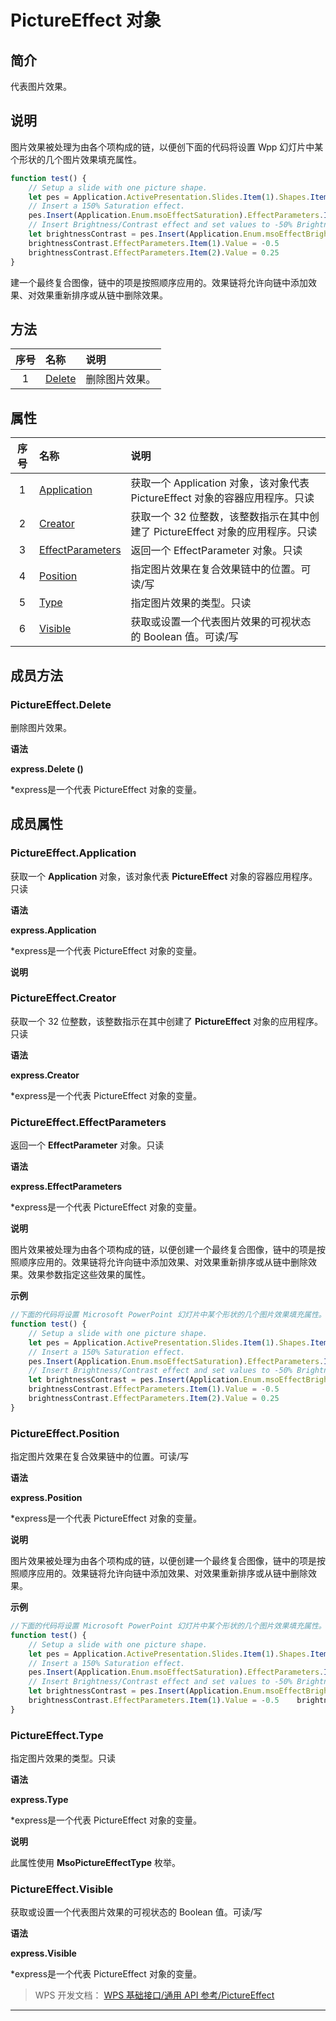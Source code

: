 # PictureEffect 对象

## 简介

代表图片效果。

## 说明

图片效果被处理为由各个项构成的链，以便创下面的代码将设置 Wpp 幻灯片中某个形状的几个图片效果填充属性。

``` JavaScript
function test() {
    // Setup a slide with one picture shape.
    let pes = Application.ActivePresentation.Slides.Item(1).Shapes.Item(1).Fill.PictureEffects
    // Insert a 150% Saturation effect.
    pes.Insert(Application.Enum.msoEffectSaturation).EffectParameters.Item(1).Value = 1.5
    // Insert Brightness/Contrast effect and set values to -50% Brightness and +25% Contrast.
    let brightnessContrast = pes.Insert(Application.Enum.msoEffectBrightnessContrast)
    brightnessContrast.EffectParameters.Item(1).Value = -0.5
    brightnessContrast.EffectParameters.Item(2).Value = 0.25
}
```

建一个最终复合图像，链中的项是按照顺序应用的。效果链将允许向链中添加效果、对效果重新排序或从链中删除效果。

## 方法

| 序号 | 名称                            | 说明           |
|:----:|:--------------------------------|:---------------|
|  1   | [Delete](#PictureEffect.Delete) | 删除图片效果。 |

## 属性

| 序号 | 名称                                                | 说明                                                                          |
|:----:|:----------------------------------------------------|:------------------------------------------------------------------------------|
|  1   | [Application](#PictureEffect.Application)           | 获取一个 Application 对象，该对象代表 PictureEffect 对象的容器应用程序。只读  |
|  2   | [Creator](#PictureEffect.Creator)                   | 获取一个 32 位整数，该整数指示在其中创建了 PictureEffect 对象的应用程序。只读 |
|  3   | [EffectParameters](#PictureEffect.EffectParameters) | 返回一个 EffectParameter 对象。只读                                           |
|  4   | [Position](#PictureEffect.Position)                 | 指定图片效果在复合效果链中的位置。可读/写                                     |
|  5   | [Type](#PictureEffect.Type)                         | 指定图片效果的类型。只读                                                      |
|  6   | [Visible](#PictureEffect.Visible)                   | 获取或设置一个代表图片效果的可视状态的 Boolean 值。可读/写                    |

## 成员方法

### PictureEffect.Delete

删除图片效果。

**语法**

**express.Delete ()**

\*express是一个代表 PictureEffect 对象的变量。

## 成员属性

### PictureEffect.Application

获取一个 **Application** 对象，该对象代表 **PictureEffect** 对象的容器应用程序。只读

**语法**

**express.Application**

\*express是一个代表 PictureEffect 对象的变量。

**说明**

### PictureEffect.Creator

获取一个 32 位整数，该整数指示在其中创建了 **PictureEffect** 对象的应用程序。只读

**语法**

**express.Creator**

\*express是一个代表 PictureEffect 对象的变量。

### PictureEffect.EffectParameters

返回一个 **EffectParameter** 对象。只读

**语法**

**express.EffectParameters**

\*express是一个代表 PictureEffect 对象的变量。

**说明**

图片效果被处理为由各个项构成的链，以便创建一个最终复合图像，链中的项是按照顺序应用的。效果链将允许向链中添加效果、对效果重新排序或从链中删除效果。效果参数指定这些效果的属性。

**示例**

``` JavaScript
//下面的代码将设置 Microsoft PowerPoint 幻灯片中某个形状的几个图片效果填充属性。
function test() {
    // Setup a slide with one picture shape.
    let pes = Application.ActivePresentation.Slides.Item(1).Shapes.Item(1).Fill.PictureEffects
    // Insert a 150% Saturation effect.
    pes.Insert(Application.Enum.msoEffectSaturation).EffectParameters.Item(1).Value = 1.5
    // Insert Brightness/Contrast effect and set values to -50% Brightness and +25% Contrast.
    let brightnessContrast = pes.Insert(Application.Enum.msoEffectBrightnessContrast)
    brightnessContrast.EffectParameters.Item(1).Value = -0.5
    brightnessContrast.EffectParameters.Item(2).Value = 0.25
}
```

### PictureEffect.Position

指定图片效果在复合效果链中的位置。可读/写

**语法**

**express.Position**

\*express是一个代表 PictureEffect 对象的变量。

**说明**

图片效果被处理为由各个项构成的链，以便创建一个最终复合图像，链中的项是按照顺序应用的。效果链将允许向链中添加效果、对效果重新排序或从链中删除效果。

**示例**

``` JavaScript
//下面的代码将设置 Microsoft PowerPoint 幻灯片中某个形状的几个图片效果填充属性。
function test() {
    // Setup a slide with one picture shape.
    let pes = Application.ActivePresentation.Slides.Item(1).Shapes.Item(1).Fill.PictureEffects
    // Insert a 150% Saturation effect.
    pes.Insert(Application.Enum.msoEffectSaturation).EffectParameters.Item(1).Value = 1.5
    // Insert Brightness/Contrast effect and set values to -50% Brightness and +25% Contrast.
    let brightnessContrast = pes.Insert(Application.Enum.msoEffectBrightnessContrast)
    brightnessContrast.EffectParameters.Item(1).Value = -0.5    brightnessContrast.EffectParameters.Item(2).Value = 0.25
}
```

### PictureEffect.Type

指定图片效果的类型。只读

**语法**

**express.Type**

\*express是一个代表 PictureEffect 对象的变量。

**说明**

此属性使用 **MsoPictureEffectType** 枚举。

### PictureEffect.Visible

获取或设置一个代表图片效果的可视状态的 Boolean 值。可读/写

**语法**

**express.Visible**

\*express是一个代表 PictureEffect 对象的变量。

> WPS 开发文档： [WPS 基础接口/通用 API 参考/PictureEffect](https://qn.cache.wpscdn.cn/encs/doc/office_v19/index.htm)

------------------------------------------------------------------------
